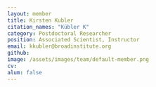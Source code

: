 ```yaml
---
layout: member
title: Kirsten Kubler
citation_names: "Kübler K"
category: Postdoctoral Researcher
position: Associated Scientist, Instructor
email: kkubler@broadinstitute.org
github: 
image: /assets/images/team/default-member.png
cv:
alum: false
---
```


